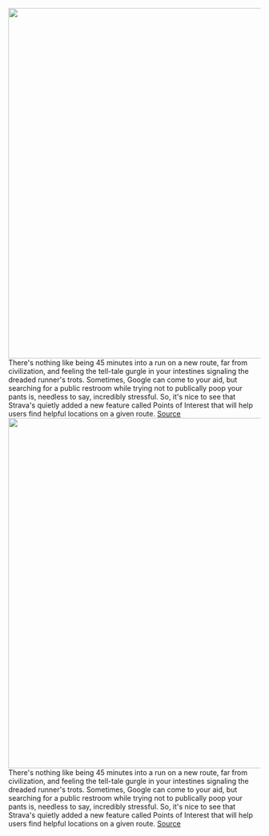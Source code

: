 <img src='https://cdn.vox-cdn.com/thumbor/pIUcOb9iS6hcFV0hI-21kfRqkBg=/0x0:3526x1678/1200x800/filters:focal(1481x557:2045x1121)/cdn.vox-cdn.com/uploads/chorus_image/image/70409244/Screen_Shot_2022_01_19_at_12.13.16_PM.0.png' width='700px' /><br/>
There's nothing like being 45 minutes into a run on a new route, far from civilization, and feeling the tell-tale gurgle in your intestines signaling the dreaded runner's trots. Sometimes, Google can come to your aid, but searching for a public restroom while trying not to publically poop your pants is, needless to say, incredibly stressful. So, it's nice to see that Strava's quietly added a new feature called Points of Interest that will help users find helpful locations on a given route.
<a href='https://www.theverge.com/2022/1/19/22891366/strava-routes-maps-points-of-interest-running'> Source <a/><img src='https://cdn.vox-cdn.com/thumbor/pIUcOb9iS6hcFV0hI-21kfRqkBg=/0x0:3526x1678/1200x800/filters:focal(1481x557:2045x1121)/cdn.vox-cdn.com/uploads/chorus_image/image/70409244/Screen_Shot_2022_01_19_at_12.13.16_PM.0.png' width='700px' /><br/>
There's nothing like being 45 minutes into a run on a new route, far from civilization, and feeling the tell-tale gurgle in your intestines signaling the dreaded runner's trots. Sometimes, Google can come to your aid, but searching for a public restroom while trying not to publically poop your pants is, needless to say, incredibly stressful. So, it's nice to see that Strava's quietly added a new feature called Points of Interest that will help users find helpful locations on a given route.
<a href='https://www.theverge.com/2022/1/19/22891366/strava-routes-maps-points-of-interest-running'> Source <a/>